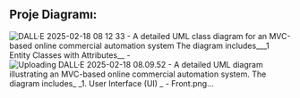 Proje Diagramı:
--------------------

![DALL·E 2025-02-18 08 12 33 - A detailed UML class diagram for an MVC-based online commercial automation system  The diagram includes___1  __Entity Classes with Attributes____   - ](https://github.com/user-attachments/assets/4eca32fc-ec33-451c-9439-4dad3d9d5fce)
![Uploading DALL·E 2025-02-18 08.09.52 - A detailed UML diagram illustrating an MVC-based online commercial automation system. The diagram includes_  __1. __User Interface (UI)___ _   - Front.png…]()
